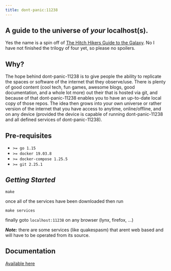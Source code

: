 ```yaml
---
title: dont-panic:11238
---
```


## A guide to the universe of ***your*** **localhost(s)**.

Yes the name is a spin off of [The Hitch Hikers Guide to the Galaxy](https://en.wikipedia.org/wiki/The_Hitchhiker's_Guide_to_the_Galaxy). No I have not finished the trilogy of four yet, so please no spoilers.

## Why?

The hope behind dont-panic-11238 is to give people the ability to replicate the spaces or software of the internet that they observe/use. There is plenty of good content (cool tech, fun games, awesome blogs, good documentation, and a whole lot more) out their that is hosted via git, and because of that dont-panic-11238 enables you to have an up-to-date local copy of those repos. The idea then grows into your own universe or rather version of the internet that you have access to anytime, online/offline, and on any device (provided the device is capable of running dont-panic-11238 and all defined services of dont-panic-11238).

## **Pre-requisites**

* `>= go 1.15`
* `>= docker 19.03.8`
* `>= docker-compose 1.25.5`
* `>= git 2.25.1`

## ***Getting Started***

`make`

once all of the services have been downloaded then run

`make services`

finally goto `localhost:11238` on any browser (lynx, firefox, ...)

***Note:*** there are some services (like quakespasm) that arent web based and
will have to be operated from its source.

## **Documentation**

[Available here](docs)